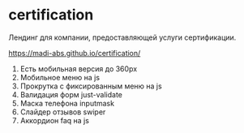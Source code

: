 # certification

Лендинг для компании, предоставляющей услуги сертификации.

https://madi-abs.github.io/certification/

1. Есть мобильная версия до 360px
2. Мобильное меню на js
3. Прокрутка с фиксированным меню на js
4. Валидация форм just-validate
5. Маска телефона inputmask
6. Слайдер отзывов swiper
7. Аккордион faq на js
